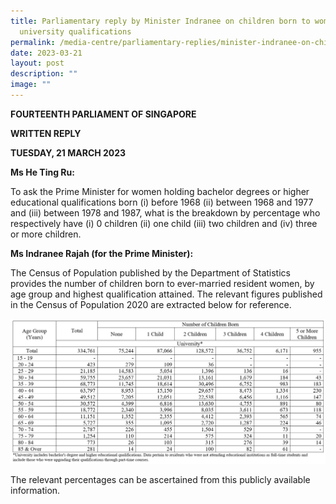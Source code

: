 ```yaml
---
title: Parliamentary reply by Minister Indranee on children born to women with
  university qualifications
permalink: /media-centre/parliamentary-replies/minister-indranee-on-children-born-to-women-with-uni-qual/
date: 2023-03-21
layout: post
description: ""
image: ""
---
```

**FOURTEENTH PARLIAMENT OF SINGAPORE**

**WRITTEN REPLY**

**TUESDAY, 21 MARCH 2023**

**Ms He Ting Ru:**

To ask the Prime Minister for women holding bachelor degrees or higher educational qualifications born (i) before 1968 (ii) between 1968 and 1977 and (iii) between 1978 and 1987, what is the breakdown by percentage who respectively have (i) 0 children (ii) one child (iii) two children and (iv) three or more children.

**Ms Indranee Rajah (for the Prime Minister):**

The Census of Population published by the Department of Statistics provides the number of children born to ever-married resident women, by age group and highest qualification attained. The relevant figures published in the Census of Population 2020 are extracted below for reference.

![](/images/parliamentary%20files/parl-reply-by-min-indranee-on-children-born-to-degree-holders.jpg)

The relevant percentages can be ascertained from this publicly available information.
